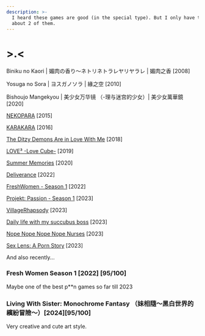 ```yaml
---
description: >-
  I heard these games are good (in the special type). But I only have tried
  about 2 of them.
---
```


# >.<

Biniku no Kaori | 媚肉の香り～ネトリネトラレヤリヤラレ | 媚肉之香 \[2008]

Yosuga no Sora | ヨスガノソラ | 緣之空 \[2010]

Bishoujo Mangekyou | 美少女万华镜 （-理与迷宫的少女）| 美少女萬華鏡 \[2020]

[NEKOPARA](https://store.steampowered.com/app/385800/?snr=1\_wishlist\_4\_\_wishlist-capsule) \[2015]

[KARAKARA](https://store.steampowered.com/app/487430/?snr=1\_wishlist\_4\_\_wishlist-capsule) \[2016]

[The Ditzy Demons Are in Love With Me](https://store.steampowered.com/app/802870/?snr=1\_wishlist\_4\_\_wishlist-capsule) \[2018]

[LOVE³ -Love Cube-](https://store.steampowered.com/app/939600/?snr=1\_wishlist\_4\_\_wishlist-capsule) \[2019]

[Summer Memories](https://store.steampowered.com/app/1227890/?snr=1\_wishlist\_4\_\_wishlist-capsule) \[2020]

[Deliverance](https://store.steampowered.com/app/1916270/?snr=1\_wishlist\_4\_\_wishlist-capsule) \[2022]

[FreshWomen - Season 1](https://store.steampowered.com/app/1350650/?snr=1\_wishlist\_4\_\_wishlist-capsule) \[2022]

[Projekt: Passion - Season 1](https://store.steampowered.com/app/2173800/?snr=1\_wishlist\_4\_\_wishlist-capsule) \[2023]

[VillageRhapsody](https://store.steampowered.com/app/2109460/?snr=1\_wishlist\_4\_\_wishlist-capsule) \[2023]

[Daily life with my succubus boss](https://store.steampowered.com/app/2059310/?snr=1\_wishlist\_4\_\_wishlist-capsule) \[2023]

[Nope Nope Nope Nope Nurses](https://store.steampowered.com/app/2474940/?snr=1\_wishlist\_4\_\_wishlist-capsule) \[2023]

[Sex Lens: A Porn Story](https://store.steampowered.com/app/2624740/?snr=1\_wishlist\_4\_\_wishlist-capsule) \[2023]



And also recently...

### Fresh Women Season 1 \[2022] \[95/100]

Maybe one of the best p\*\*n games so far till 2023&#x20;

### Living With Sister: Monochrome Fantasy （妹相隨～黑白世界的繽紛冒險～）\[2024]\[95/100]

Very creative and cute art style.&#x20;
